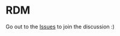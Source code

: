 RDM
===

Go out to the [Issues](https://github.com/research-development-meetup/discussion) to join the discussion :) 
